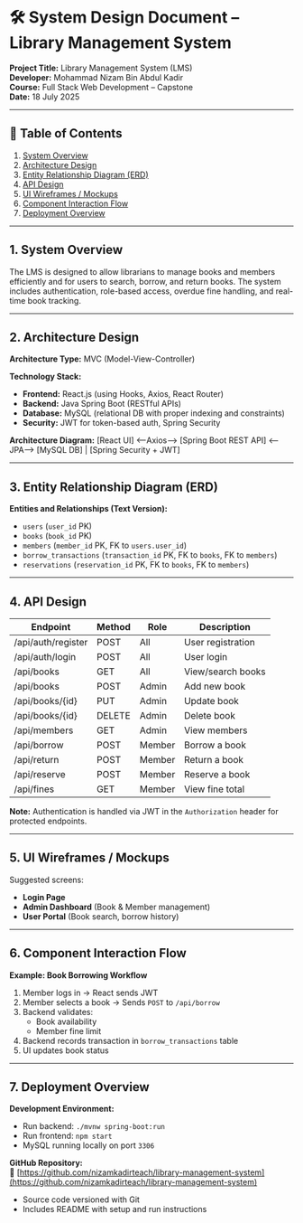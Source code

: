 # 🛠️ System Design Document – Library Management System

**Project Title:** Library Management System (LMS)  
**Developer:** Mohammad Nizam Bin Abdul Kadir  
**Course:** Full Stack Web Development – Capstone  
**Date:** 18 July 2025  

---

## 📘 Table of Contents

1. [System Overview](#1-system-overview)  
2. [Architecture Design](#2-architecture-design)  
3. [Entity Relationship Diagram (ERD)](#3-entity-relationship-diagram-erd)  
4. [API Design](#4-api-design)  
5. [UI Wireframes / Mockups](#5-ui-wireframes--mockups)  
6. [Component Interaction Flow](#6-component-interaction-flow)  
7. [Deployment Overview](#7-deployment-overview)  

---

## 1. System Overview

The LMS is designed to allow librarians to manage books and members efficiently and for users to search, borrow, and return books. The system includes authentication, role-based access, overdue fine handling, and real-time book tracking.

---

## 2. Architecture Design

**Architecture Type:** MVC (Model-View-Controller)  

**Technology Stack:**
- **Frontend:** React.js (using Hooks, Axios, React Router)  
- **Backend:** Java Spring Boot (RESTful APIs)  
- **Database:** MySQL (relational DB with proper indexing and constraints)  
- **Security:** JWT for token-based auth, Spring Security  

**Architecture Diagram:**
[React UI] <--Axios--> [Spring Boot REST API] <--JPA--> [MySQL DB]
|
[Spring Security + JWT]


---

## 3. Entity Relationship Diagram (ERD)

**Entities and Relationships (Text Version):**
- `users` (`user_id` PK)  
- `books` (`book_id` PK)  
- `members` (`member_id` PK, FK to `users.user_id`)  
- `borrow_transactions` (`transaction_id` PK, FK to `books`, FK to `members`)  
- `reservations` (`reservation_id` PK, FK to `books`, FK to `members`)  

---

## 4. API Design

| Endpoint                 | Method | Role    | Description           |
|--------------------------|--------|---------|------------------------|
| /api/auth/register       | POST   | All     | User registration      |
| /api/auth/login          | POST   | All     | User login             |
| /api/books               | GET    | All     | View/search books      |
| /api/books               | POST   | Admin   | Add new book           |
| /api/books/{id}          | PUT    | Admin   | Update book            |
| /api/books/{id}          | DELETE | Admin   | Delete book            |
| /api/members             | GET    | Admin   | View members           |
| /api/borrow              | POST   | Member  | Borrow a book          |
| /api/return              | POST   | Member  | Return a book          |
| /api/reserve             | POST   | Member  | Reserve a book         |
| /api/fines               | GET    | Member  | View fine total        |

**Note:** Authentication is handled via JWT in the `Authorization` header for protected endpoints.

---

## 5. UI Wireframes / Mockups

Suggested screens:
- **Login Page**  
- **Admin Dashboard** (Book & Member management)  
- **User Portal** (Book search, borrow history)  

---

## 6. Component Interaction Flow

**Example: Book Borrowing Workflow**
1. Member logs in → React sends JWT  
2. Member selects a book → Sends `POST` to `/api/borrow`  
3. Backend validates:
   - Book availability  
   - Member fine limit  
4. Backend records transaction in `borrow_transactions` table  
5. UI updates book status  

---

## 7. Deployment Overview

**Development Environment:**
- Run backend: `./mvnw spring-boot:run`  
- Run frontend: `npm start`  
- MySQL running locally on port `3306`  

**GitHub Repository:**  
🔗 [https://github.com/nizamkadirteach/library-management-system](https://github.com/nizamkadirteach/library-management-system)  
- Source code versioned with Git  
- Includes README with setup and run instructions  
